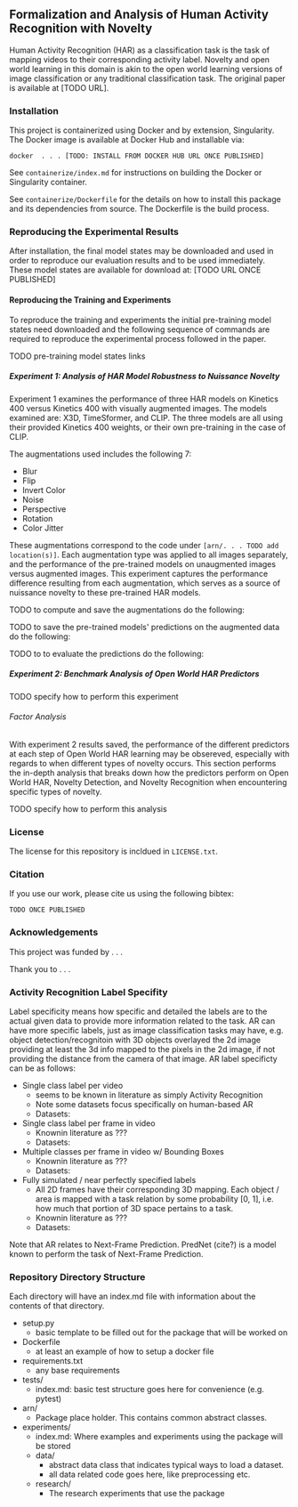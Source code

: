 ## Formalization and Analysis of Human Activity Recognition with Novelty

Human Activity Recognition (HAR) as a classification task is the task of mapping videos to their corresponding activity label.
Novelty and open world learning in this domain is akin to the open world learning versions of image classification or any traditional classification task.
The original paper is available at [TODO URL].

### Installation

This project is containerized using Docker and by extension, Singularity.
The Docker image is available at Docker Hub and installable via:
```
docker  . . . [TODO: INSTALL FROM DOCKER HUB URL ONCE PUBLISHED]
```

See `containerize/index.md` for instructions on building the Docker or Singularity container.

See `containerize/Dockerfile` for the details on how to install this package and its dependencies from source.
The Dockerfile is the build process.

### Reproducing the Experimental Results

After installation, the final model states may be downloaded and used in order to reproduce our evaluation results and to be used immediately.
These model states are available for download at: [TODO URL ONCE PUBLISHED]

#### Reproducing the Training and Experiments

To reproduce the training and experiments the initial pre-training model states need downloaded and the following sequence of commands are required to reproduce the experimental process followed in the paper.

TODO pre-training model states links

##### Experiment 1: Analysis of HAR Model Robustness to Nuissance Novelty

Experiment 1 examines the performance of three HAR models on Kinetics 400 versus Kinetics 400 with visually augmented images.
The models examined are: X3D, TimeSformer, and CLIP.
The three models are all using their provided Kinetics 400 weights, or their own pre-training in the case of CLIP.

The augmentations used includes the following 7:
- Blur
- Flip
- Invert Color
- Noise
- Perspective
- Rotation
- Color Jitter

These augmentations correspond to the code under `[arn/. . . TODO add location(s)]`.
Each augmentation type was applied to all images separately, and the performance of the pre-trained models on unaugmented images versus augmented images.
This experiment captures the performance difference resulting from each augmentation, which serves as a source of nuissance novelty to these pre-trained HAR models.

TODO to compute and save the augmentations do the following:

TODO to save the pre-trained models' predictions on the augmented data do the following:

TODO to to evaluate the predictions do the following:

##### Experiment 2: Benchmark Analysis of Open World HAR Predictors

TODO specify how to perform this experiment

###### Factor Analysis

With experiment 2 results saved, the performance of the different predictors at each step of Open World HAR learning may be obsereved, especially with regards to when different types of novelty occurs.
This section performs the in-depth analysis that breaks down how the predictors perform on Open World HAR, Novelty Detection, and Novelty Recognition when encountering specific types of novelty.

TODO specify how to perform this analysis

### License

The license for this repository is incldued in `LICENSE.txt`.

### Citation

If you use our work, please cite us using the following bibtex:
```
TODO ONCE PUBLISHED
```


### Acknowledgements

This project was funded by . . .

Thank you to . . .


### Activity Recognition Label Specifity

Label specificity means how specific and detailed the labels are to the actual given data to provide more information related to the task.
AR can have more specific labels, just as image classification tasks may have, e.g. object detection/recognitoin with 3D objects overlayed the 2d image providing at least the 3d info mapped to the pixels in the 2d image, if not providing the distance from the camera of that image.
AR label specificty can be as follows:

- Single class label per video
    - seems to be known in literature as simply Activity Recognition
    - Note some datasets focus specifically on human-based AR
    - Datasets:
- Single class label per frame in video
    - Knownin literature as ???
    - Datasets:
- Multiple classes per frame in video w/ Bounding Boxes
    - Knownin literature as ???
    - Datasets:
- Fully simulated / near perfectly specified labels
    - All 2D frames have their corresponding 3D mapping.
        Each object / area is mapped with a task relation by some probability [0, 1], i.e. how much that portion of 3D space pertains to a task.
    - Knownin literature as ???
    - Datasets:

Note that AR relates to Next-Frame Prediction.
PredNet (cite?) is a model known to perform the task of Next-Frame Prediction.

### Repository Directory Structure

Each directory will have an index.md file with information about the contents of that directory.

+ setup.py
    - basic template to be filled out for the package that will be worked on
+ Dockerfile
    - at least an example of how to setup a docker file
+ requirements.txt
    - any base requirements
+ tests/
    - index.md: basic test structure goes here for convenience (e.g. pytest)
+ arn/
    - Package place holder. This contains common abstract classes.
+ experiments/
    - index.md: Where examples and experiments using the package will be stored
    - data/
        + abstract data class that indicates typical ways to load a dataset.
        + all data related code goes here, like preprocessing etc.
    - research/
        + The research experiments that use the package
